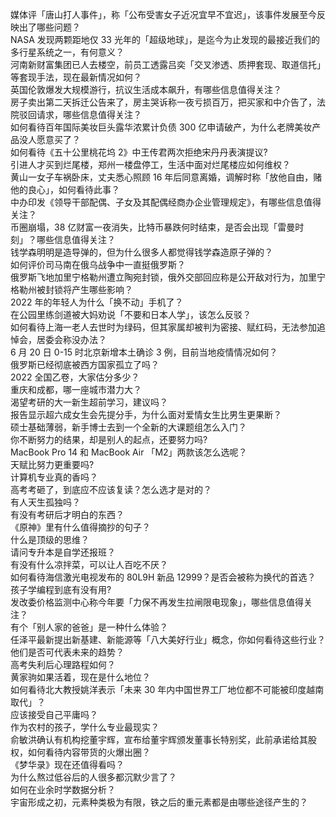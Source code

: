 媒体评「唐山打人事件」，称「公布受害女子近况宜早不宜迟」，该事件发展至今反映出了哪些问题？  
NASA 发现两颗距地仅 33 光年的「超级地球」，是迄今为止发现的最接近我们的多行星系统之一，有何意义？  
河南新财富集团已人去楼空，前员工透露吕奕「交叉渗透、质押套现、取道信托」等套现手法，现在最新情况如何？  
英国伦敦爆发大规模游行，抗议生活成本飙升，有哪些信息值得关注？  
房子卖出第二天拆迁公告来了，房主哭诉称一夜亏损百万，把买家和中介告了，法院驳回请求，哪些信息值得关注？  
如何看待百年国际美妆巨头露华浓累计负债 300 亿申请破产，为什么老牌美妆产品没人愿意买了？  
如何看待《五十公里桃花坞 2》中王传君两次拒绝宋丹丹表演提议?  
引进人才买到烂尾楼，郑州一楼盘停工，生活中面对烂尾楼应如何维权？  
黄山一女子车祸卧床，丈夫悉心照顾 16 年后同意离婚，调解时称「放他自由，赌他的良心」，如何看待此事？  
中办印发《领导干部配偶、子女及其配偶经商办企业管理规定》，有哪些信息值得关注？  
币圈崩塌，38 亿财富一夜消失，比特币暴跌何时结束，是否会出现「雷曼时刻」？哪些信息值得关注？  
钱学森明明是造导弹的，但为什么很多人都觉得钱学森造原子弹的？  
如何评价司马南在俄乌战争中一直挺俄罗斯？  
俄罗斯飞地加里宁格勒州遭立陶宛封锁，俄外交部回应称是公开敌对行为，加里宁格勒州被封锁将产生哪些影响？  
2022 年的年轻人为什么「换不动」手机了？  
在公园里练剑道被大妈劝说「不要和日本人学」，该怎么反驳？  
如何看待上海一老人去世时为绿码，但其家属却被判为密接、赋红码，无法参加追悼会，居委会称没办法？  
6 月 20 日 0-15 时北京新增本土确诊 3 例，目前当地疫情情况如何？  
俄罗斯已经彻底被西方国家孤立了吗？  
2022 全国乙卷，大家估分多少？  
重庆和成都，哪一座城市潜力大？  
渴望考研的大一新生超前学习，建议吗？  
报告显示超六成女生会先提分手，为什么面对爱情女生比男生更果断？  
硕士基础薄弱，新手博士去到一个全新的大课题组怎么入门？  
你不断努力的结果，却是别人的起点，还要努力吗?  
MacBook Pro 14 和 MacBook Air 「M2」两款该怎么选呢？  
天赋比努力更重要吗?  
计算机专业真的香吗？  
高考考砸了，到底应不应该复读？怎么选才是对的？  
有人天生孤独吗？  
有没有考研后才明白的东西？  
《原神》里有什么值得摘抄的句子？  
什么是顶级的思维？  
请问专升本是自学还报班？  
有没有什么凉拌菜，可以让人百吃不厌？  
如何看待海信激光电视发布的 80L9H 新品 12999？是否会被称为换代的首选？  
孩子学编程到底有没有用?  
发改委价格监测中心称今年要「力保不再发生拉闸限电现象」，哪些信息值得关注？  
有个「别人家的爸爸」是一种什么体验？  
任泽平最新提出新基建、新能源等「八大美好行业」概念，你如何看待这些行业？他们是否可代表未来的趋势？  
高考失利后心理路程如何？  
黄家驹如果活着，现在是什么地位？  
如何看待北大教授姚洋表示「未来 30 年内中国世界工厂地位都不可能被印度越南取代」？  
应该接受自己平庸吗？  
作为农村的孩子，学什么专业最现实？  
俞敏洪确认有机构挖董宇辉，宣布给董宇辉颁发董事长特别奖，此前承诺给其股权，如何看待内容带货的火爆出圈？  
《梦华录》现在还值得看吗？  
为什么熬过低谷后的人很多都沉默少言了？  
如何在业余时学数据分析？  
宇宙形成之初，元素种类极为有限，铁之后的重元素都是由哪些途径产生的？  
